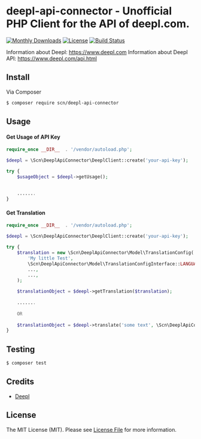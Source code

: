 # deepl-api-connector - Unofficial PHP Client for the API of deepl.com.

[![Monthly Downloads](https://poser.pugx.org/scn/deepl-api-connector/d/monthly)](https://packagist.org/packages/scn/deepl-api-connector)
[![License](https://poser.pugx.org/scn/deepl-api-connector/license)](LICENSE)
[![Build Status](https://travis-ci.org/SC-Networks/deepl-api-connector.svg?branch=master)](https://travis-ci.org/SC-Networks/deepl-api-connector)

Information about Deepl: https://www.deepl.com
Information about Deepl API: https://www.deepl.com/api.html

## Install

Via Composer

``` bash
$ composer require scn/deepl-api-connector
```

## Usage

#### Get Usage of API Key

```php
require_once __DIR__  . '/vendor/autoload.php';

$deepl = \Scn\DeeplApiConnector\DeeplClient::create('your-api-key');

try {
    $usageObject = $deepl->getUsage();
    
    
    .......
}
```

#### Get Translation

```php
require_once __DIR__  . '/vendor/autoload.php';

$deepl = \Scn\DeeplApiConnector\DeeplClient::create('your-api-key');

try {
    $translation = new \Scn\DeeplApiConnector\Model\TranslationConfig(
        'My little Test',
        \Scn\DeeplApiConnector\Model\TranslationConfigInterface::LANGUAGE_DE
        ...,
        ...,
    );

    $translationObject = $deepl->getTranslation($translation);
        
    .......
    
    OR
    
    $translationObject = $deepl->translate('some text', \Scn\DeeplApiConnector\Model\TranslationConfigInterface::LANGUAGE_DE);
}
```

## Testing

``` bash
$ composer test
```

## Credits

- [Deepl](https://www.deepl.com)

## License

The MIT License (MIT). Please see [License File](LICENSE.md) for more information.
